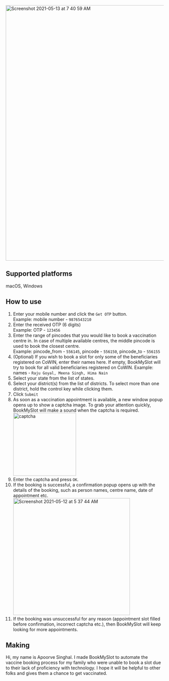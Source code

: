 <img width="812" alt="Screenshot 2021-05-13 at 7 40 59 AM" src="https://user-images.githubusercontent.com/15952329/118070514-af8a4080-b3c3-11eb-8f13-cf50533f167c.png">

## Supported platforms
macOS, Windows

## How to use

1. Enter your mobile number and click the `Get OTP` button.  
Example: mobile number - `9876543210`
2. Enter the received OTP (6 digits)  
Example: OTP - `123456`
3. Enter the range of pincodes that you would like to book a vaccination centre in. In case of multiple available centres, the middle pincode is used to book the closest centre.  
Example: pincode_from - `556145`, pincode - `556150`, pincode_to - `556155`
4. (Optional) If you wish to book a slot for only some of the beneficiaries registered on CoWIN, enter their names here. If empty, BookMySlot will try to book for all valid beneficiaries registered on CoWIN.
Example: names - `Raju Goyal, Meena Singh, Hima Nain`
5. Select your state from the list of states.
6. Select your district(s) from the list of districts. To select more than one district, hold the control key while clicking them.
7. Click `Submit`
8. As soon as a vaccination appointment is available, a new window popup opens up to show a captcha image. To grab your attention quickly, BookMySlot will make a sound when the captcha is required.   <img height="200" alt="captcha" src="https://user-images.githubusercontent.com/15952329/118070555-c6309780-b3c3-11eb-9105-dc653193d0cc.png">
9. Enter the captcha and press `OK`.     
10. If the booking is successful, a confirmation popup opens up with the details of the booking, such as person names, centre name, date of appointment etc.   <img width="372" alt="Screenshot 2021-05-12 at 5 37 44 AM" src="https://user-images.githubusercontent.com/15952329/117899446-c312aa00-b2e4-11eb-8442-28a2daf5b8d9.png">
11. If the booking was unsuccessful for any reason (appointment slot filled before confirmation, incorrect captcha etc.), then BookMySlot will keep looking for more appointments.

## Making

Hi, my name is Apoorve Singhal. I made BookMySlot to automate the vaccine booking process for my family who were unable to book a slot due to their lack of proficiency with technology. I hope it will be helpful to other folks and gives them a chance to get vaccinated.

